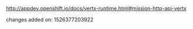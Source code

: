 http://appdev.openshift.io/docs/vertx-runtime.html#mission-http-api-vertx

 
 changes added on: 1526377203922